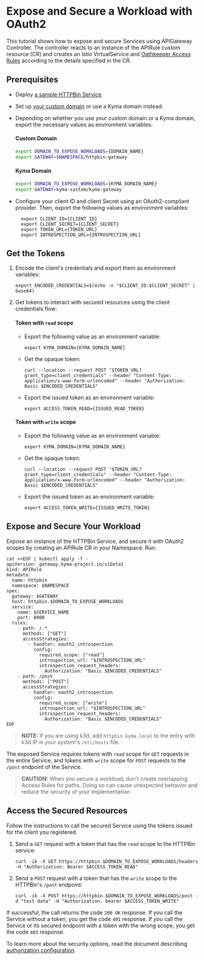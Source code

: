 # Expose and Secure a Workload with OAuth2

This tutorial shows how to expose and secure Services using APIGateway Controller. The controller reacts to an instance of the APIRule custom resource (CR) and creates an Istio VirtualService and [Oathkeeper Access Rules](https://www.ory.sh/docs/oathkeeper/api-access-rules) according to the details specified in the CR.

## Prerequisites

* Deploy [a sample HTTPBin Service](../01-00-create-workload.md).
* Set up [your custom domain](../01-10-setup-custom-domain-for-workload.md) or use a Kyma domain instead. 
* Depending on whether you use your custom domain or a Kyma domain, export the necessary values as environment variables:
  
  <!-- tabs:start -->
  #### **Custom Domain**
      
  ```bash
  export DOMAIN_TO_EXPOSE_WORKLOADS={DOMAIN_NAME}
  export GATEWAY=$NAMESPACE/httpbin-gateway
  ```
  #### **Kyma Domain**

  ```bash
  export DOMAIN_TO_EXPOSE_WORKLOADS={KYMA_DOMAIN_NAME}
  export GATEWAY=kyma-system/kyma-gateway
  ```
  <!-- tabs:end -->

* Configure your client ID and client Secret using an OAuth2-compliant provider. Then, export the following values as environment variables:
  
  ```shell
    export CLIENT_ID={CLIENT_ID}
    export CLIENT_SECRET={CLIENT_SECRET}
    export TOKEN_URL={TOKEN_URL}
    export INTROSPECTION_URL={INTROSPECTION_URL}
   ```

## Get the Tokens

1. Encode the client's credentials and export them as environment variables:
   
    ```shell
    export ENCODED_CREDENTIALS=$(echo -n "$CLIENT_ID:$CLIENT_SECRET" | base64)
    ```

2. Get tokens to interact with secured resources using the client credentials flow:

    <!-- tabs:start -->
    #### **Token with `read` scope**
  
    * Export the following value as an environment variable:
      ```shell
      export KYMA_DOMAIN={KYMA_DOMAIN_NAME}
      ```  
    * Get the opaque token:
      ```shell
      curl --location --request POST "$TOKEN_URL?grant_type=client_credentials" --header "Content-Type: application/x-www-form-urlencoded" --header "Authorization: Basic $ENCODED_CREDENTIALS"
      ```
    * Export the issued token as an environment variable:
      ```shell
      export ACCESS_TOKEN_READ={ISSUED_READ_TOKEN}
      ```
    #### Token with `write` scope
  
    * Export the following value as an environment variable:
      ```shell
      export KYMA_DOMAIN={KYMA_DOMAIN_NAME}
      ```  
    * Get the opaque token:
      ```shell
      curl --location --request POST "$TOKEN_URL?grant_type=client_credentials" --header "Content-Type: application/x-www-form-urlencoded" --header "Authorization: Basic $ENCODED_CREDENTIALS"
      ```
    * Export the issued token as an environment variable:
      ```shell
      export ACCESS_TOKEN_WRITE={ISSUED_WRITE_TOKEN}
      ```
    <!-- tabs:end -->


## Expose and Secure Your Workload

Expose an instance of the HTTPBin Service, and secure it with OAuth2 scopes by creating an APIRule CR in your Namespace. Run:

```shell
cat <<EOF | kubectl apply -f -
apiVersion: gateway.kyma-project.io/v1beta1
kind: APIRule
metadata:
  name: httpbin
  namespace: $NAMESPACE
spec:
  gateway: $GATEWAY
  host: httpbin.$DOMAIN_TO_EXPOSE_WORKLOADS
  service:
    name: $SERVICE_NAME
    port: 8000
  rules:
    - path: /.*
      methods: ["GET"]
      accessStrategies:
        - handler: oauth2_introspection
          config:
            required_scope: ["read"]
            introspection_url: "$INTROSPECTION_URL"
            introspection_request_headers:
              Authorization: "Basic $ENCODED_CREDENTIALS"
    - path: /post
      methods: ["POST"]
      accessStrategies:
        - handler: oauth2_introspection
          config:
            required_scope: ["write"]
            introspection_url: "$INTROSPECTION_URL"
            introspection_request_headers:
              Authorization: "Basic $ENCODED_CREDENTIALS"
EOF
```

>**NOTE:** If you are using k3d, add `httpbin.kyma.local` to the entry with k3d IP in your system's `/etc/hosts` file.

The exposed Service requires tokens with `read` scope for `GET` requests in the entire Service, and tokens with `write` scope for `POST` requests to the `/post` endpoint of the Service.

  
>**CAUTION:** When you secure a workload, don't create overlapping Access Rules for paths. Doing so can cause unexpected behavior and reduce the security of your implementation.

## Access the Secured Resources

Follow the instructions to call the secured Service using the tokens issued for the client you registered.

1. Send a `GET` request with a token that has the `read` scope to the HTTPBin service:

    ```shell
    curl -ik -X GET https://httpbin.$DOMAIN_TO_EXPOSE_WORKLOADS/headers -H "Authorization: Bearer $ACCESS_TOKEN_READ"
    ```

2. Send a `POST` request with a token that has the `write` scope to the HTTPBin's `/post` endpoint:

    ```shell
    curl -ik -X POST https://httpbin.$DOMAIN_TO_EXPOSE_WORKLOADS/post -d "test data" -H "Authorization: bearer $ACCESS_TOKEN_WRITE"
    ```

If successful, the call returns the code `200 OK` response. If you call the Service without a token, you get the code `401` response. If you call the Service or its secured endpoint with a token with the wrong scope, you get the code `403` response.

To learn more about the security options, read the document describing [authorization configuration](../../custom-resources/apirule/04-50-apirule-authorizations.md).
